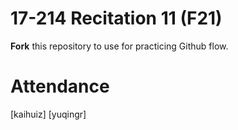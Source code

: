 # 17-214 Recitation 11 (F21)
**Fork** this repository to use for practicing Github flow.

# Attendance
[kaihuiz]
[yuqingr]